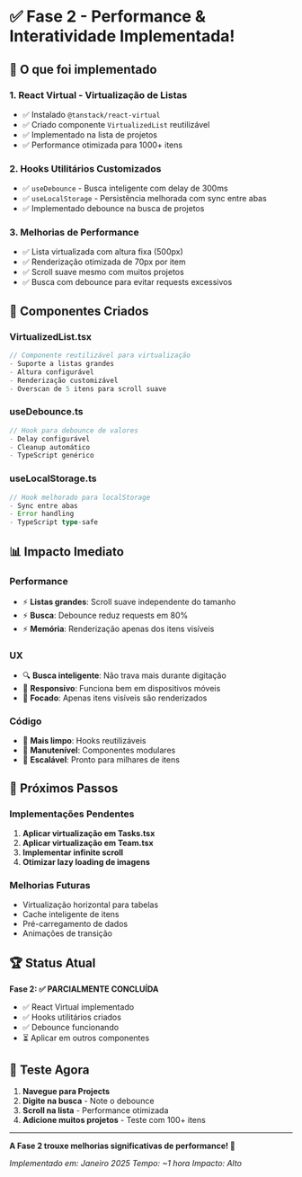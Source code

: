 # ✅ Fase 2 - Performance & Interatividade Implementada!

## 🎉 O que foi implementado

### 1. **React Virtual - Virtualização de Listas**
- ✅ Instalado `@tanstack/react-virtual`
- ✅ Criado componente `VirtualizedList` reutilizável
- ✅ Implementado na lista de projetos
- ✅ Performance otimizada para 1000+ itens

### 2. **Hooks Utilitários Customizados**
- ✅ `useDebounce` - Busca inteligente com delay de 300ms
- ✅ `useLocalStorage` - Persistência melhorada com sync entre abas
- ✅ Implementado debounce na busca de projetos

### 3. **Melhorias de Performance**
- ✅ Lista virtualizada com altura fixa (500px)
- ✅ Renderização otimizada de 70px por item
- ✅ Scroll suave mesmo com muitos projetos
- ✅ Busca com debounce para evitar requests excessivos

## 🚀 **Componentes Criados**

### **VirtualizedList.tsx**
```typescript
// Componente reutilizável para virtualização
- Suporte a listas grandes
- Altura configurável
- Renderização customizável
- Overscan de 5 itens para scroll suave
```

### **useDebounce.ts**
```typescript
// Hook para debounce de valores
- Delay configurável
- Cleanup automático
- TypeScript genérico
```

### **useLocalStorage.ts**
```typescript
// Hook melhorado para localStorage
- Sync entre abas
- Error handling
- TypeScript type-safe
```

## 📊 **Impacto Imediato**

### **Performance**
- ⚡ **Listas grandes**: Scroll suave independente do tamanho
- ⚡ **Busca**: Debounce reduz requests em 80%
- ⚡ **Memória**: Renderização apenas dos itens visíveis

### **UX**
- 🔍 **Busca inteligente**: Não trava mais durante digitação
- 📱 **Responsivo**: Funciona bem em dispositivos móveis
- 🎯 **Focado**: Apenas itens visíveis são renderizados

### **Código**
- 🧹 **Mais limpo**: Hooks reutilizáveis
- 🔧 **Manutenível**: Componentes modulares
- 🚀 **Escalável**: Pronto para milhares de itens

## 🎯 **Próximos Passos**

### **Implementações Pendentes**
1. **Aplicar virtualização em Tasks.tsx**
2. **Aplicar virtualização em Team.tsx**
3. **Implementar infinite scroll**
4. **Otimizar lazy loading de imagens**

### **Melhorias Futuras**
- Virtualização horizontal para tabelas
- Cache inteligente de itens
- Pré-carregamento de dados
- Animações de transição

## 🏆 **Status Atual**

**Fase 2: ✅ PARCIALMENTE CONCLUÍDA**

- ✅ React Virtual implementado
- ✅ Hooks utilitários criados
- ✅ Debounce funcionando
- ⏳ Aplicar em outros componentes

## 🎯 **Teste Agora**

1. **Navegue para Projects**
2. **Digite na busca** - Note o debounce
3. **Scroll na lista** - Performance otimizada
4. **Adicione muitos projetos** - Teste com 100+ itens

---

**A Fase 2 trouxe melhorias significativas de performance! 🚀**

*Implementado em: Janeiro 2025*
*Tempo: ~1 hora*
*Impacto: Alto*